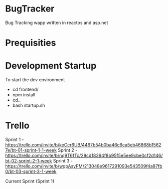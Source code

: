 # BugTracker
Bug Tracking wapp written in reactos and asp.net


# Prequisities

# Development Startup
To start the dev environment
- cd frontend/
- npm install
- cd..
- bash startup.sh


# Trello
Sprint 1 - https://trello.com/invite/b/keCcr6UB/4467b54b0ba46c6ca5eb46868b15627e/bt-01-sprint-1-1-week
Sprint 2 - https://trello.com/invite/b/nq9T6fTc/28cd18394f8b95f5e5ee9cbe0cf2d146/bt-02-sprint-2-1-week
Sprint 3 - https://trello.com/invite/b/wqpAsyPM/213048e9617291093e543509f4a87fb0/bt-03-sprint-3-1-week

Current Sprint (Sprint 1)

